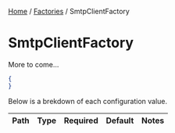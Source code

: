 [Home](/README.md) / [Factories](/docs/factories/README.md) / SmtpClientFactory

# SmtpClientFactory
More to come...

```json
{
}
```

Below is a brekdown of each configuration value.

| Path | Type | Required | Default | Notes |
| --- | --- | --- | --- | --- |